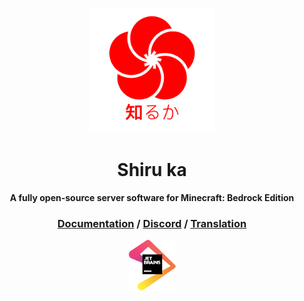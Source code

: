 <p align="center"><a href="http://shiruka.net"><img src="logo/SHIRUKA.png" width="200px"/></a></p>
<h1 align="center">Shiru ka</h1>
<p align="center"><strong>A fully open-source server software for Minecraft: Bedrock Edition</strong></p>
<h3 align="center">
  <a href="http://docs.shiruka.net">Documentation</a>
/
  <a href="https://discord.gg/VacpRnazaS">Discord</a> 
/
  <a href="https://crowdin.com/project/shiru-ka">Translation</a>
</h3>

<p align="center"><a href="https://www.jetbrains.com/?from=shiruka"><img src="logo/JETBRAINS.svg" width="75px"/></a></p>
